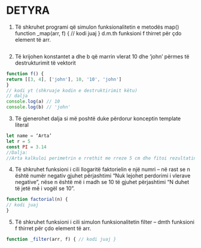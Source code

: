 # DETYRA
1. Të shkruhet programi që simulon funksionalitetin e metodës map()
function _map(arr, f) { // kodi juaj }
d.m.th funksioni f thirret për çdo element të arr.
```js
```

2. Të krijohen konstantet a dhe b që marrin vlerat 10 dhe ‘john’ përmes të destrukturimit të
vektorit
```js 
function f() {
return [[3, 4], ['john'], 10, '10', 'john']
}
// kodi yt (shkruaje kodin e destruktirimit këtu)
// dalja
console.log(a) // 10
console.log(b) // 'john'
```
3. Të gjenerohet dalja si më poshtë duke përdorur konceptin template literal

```js
let name = ‘Arta’
let r = 5
const PI = 3.14
//Dalja:
//Arta kalkuloi perimetrin e rrethit me rreze 5 cm dhe fitoi rezultatin 31.400000000000002

```
4. Të shkruhet funksioni i cili llogaritë faktorielin e një numri – në rast se n është numër negativ
gjuhet përjashtimi “Nuk lejohet perdorimi i vlerave negative”, nëse n është më i madh se 10 të
gjuhet përjashtimi “N duhet të jetë më i vogël se 10”.

```js 
function factorial(n) {
// kodi juaj
}
```

5. Тë shkruhet funksioni i cili simulon funksionalitetin filter – dmth funksioni f thirret për çdo
element të arr. 
```js 
function _filter(arr, f) { // kodi juaj }
```